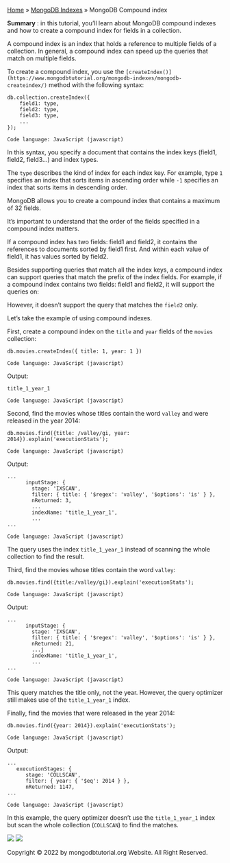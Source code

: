 

[Home](https://www.mongodbtutorial.org/) » [MongoDB
Indexes](https://www.mongodbtutorial.org/mongodb-indexes/) » MongoDB Compound
index



 **Summary** : in this tutorial, you’ll learn about MongoDB compound indexes
and how to create a compound index for fields in a collection.



A compound index is an index that holds a reference to multiple fields of a
collection. In general, a compound index can speed up the queries that match
on multiple fields.



To create a compound index, you use the
`[createIndex()](https://www.mongodbtutorial.org/mongodb-indexes/mongodb-
createindex/)` method with the following syntax:


    
    
    db.collection.createIndex({
        field1: type,
        field2: type,
        field3: type,
        ...
    });
    
    Code language: JavaScript (javascript)



In this syntax, you specify a document that contains the index keys (field1,
field2, field3…) and index types.



The `type` describes the kind of index for each index key. For example, type
`1` specifies an index that sorts items in ascending order while `-1`
specifies an index that sorts items in descending order.



MongoDB allows you to create a compound index that contains a maximum of 32
fields.



It’s important to understand that the order of the fields specified in a
compound index matters.



If a compound index has two fields: field1 and field2, it contains the
references to documents sorted by field1 first. And within each value of
field1, it has values sorted by field2.



Besides supporting queries that match all the index keys, a compound index can
support queries that match the prefix of the index fields. For example, if a
compound index contains two fields: field1 and field2, it will support the
queries on:



However, it doesn’t support the query that matches the `field2` only.



Let’s take the example of using compound indexes.



First, create a compound index on the `title` and `year` fields of the
`movies` collection:


    
    
    db.movies.createIndex({ title: 1, year: 1 })
    
    Code language: JavaScript (javascript)



Output:


    
    
    title_1_year_1
    
    Code language: JavaScript (javascript)



Second, find the movies whose titles contain the word `valley` and were
released in the year 2014:


    
    
    db.movies.find({title: /valley/gi, year: 2014}).explain('executionStats');
    
    Code language: JavaScript (javascript)



Output:


    
    
    ...
          inputStage: {
            stage: 'IXSCAN',
            filter: { title: { '$regex': 'valley', '$options': 'is' } },
            nReturned: 3,
            ...
            indexName: 'title_1_year_1',
            ...
    ...
    
    Code language: JavaScript (javascript)



The query uses the index `title_1_year_1` instead of scanning the whole
collection to find the result.



Third, find the movies whose titles contain the word `valley`:


    
    
    db.movies.find({title:/valley/gi}).explain('executionStats');
    
    Code language: JavaScript (javascript)



Output:


    
    
    ...
          inputStage: {
            stage: 'IXSCAN',
            filter: { title: { '$regex': 'valley', '$options': 'is' } },
            nReturned: 21,
            ...j
            indexName: 'title_1_year_1',
            ...
    ...
    
    Code language: JavaScript (javascript)



This query matches the title only, not the year. However, the query optimizer
still makes use of the `title_1_year_1` index.



Finally, find the movies that were released in the year 2014:


    
    
    db.movies.find({year: 2014}).explain('executionStats');
    
    Code language: JavaScript (javascript)



Output:


    
    
    ...   
       executionStages: {
          stage: 'COLLSCAN',
          filter: { year: { '$eq': 2014 } },
          nReturned: 1147,
    ...
    
    Code language: JavaScript (javascript)



In this example, the query optimizer doesn’t use the `title_1_year_1` index
but scan the whole collection (`COLLSCAN`) to find the matches.

![](https://www.mongodbtutorial.org/wp-content/themes/evolution/img/left.svg)
![](https://www.mongodbtutorial.org/wp-content/themes/evolution/img/right.svg)


Copyright © 2022 by mongodbtutorial.org Website. All Right Reserved.

